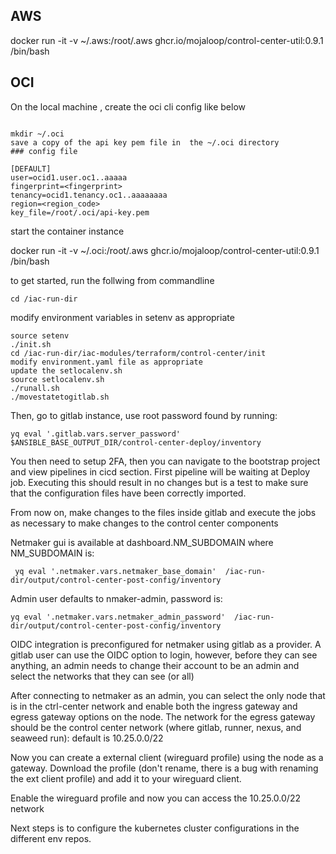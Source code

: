 ## AWS
docker run -it -v ~/.aws:/root/.aws ghcr.io/mojaloop/control-center-util:0.9.1 /bin/bash

## OCI

On the local machine , create the oci cli config like below

```

mkdir ~/.oci
save a copy of the api key pem file in  the ~/.oci directory
### config file

[DEFAULT]
user=ocid1.user.oc1..aaaaa
fingerprint=<fingerprint>
tenancy=ocid1.tenancy.oc1..aaaaaaaa
region=<region_code>
key_file=/root/.oci/api-key.pem

```

start the container instance

docker run -it -v ~/.oci:/root/.aws ghcr.io/mojaloop/control-center-util:0.9.1 /bin/bash

to get started, run the follwing from commandline
```
cd /iac-run-dir
```
modify environment variables in setenv as appropriate

```
source setenv
./init.sh
cd /iac-run-dir/iac-modules/terraform/control-center/init
modify environment.yaml file as appropriate
update the setlocalenv.sh 
source setlocalenv.sh
./runall.sh
./movestatetogitlab.sh
```

Then, go to gitlab instance, use root password found by running: 

```
yq eval '.gitlab.vars.server_password'  $ANSIBLE_BASE_OUTPUT_DIR/control-center-deploy/inventory
```

You then need to setup 2FA, then you can navigate to the bootstrap project and view pipelines in cicd section.
First pipeline will be waiting at Deploy job.  Executing this should result in no changes but is a test to make sure that the configuration files have been correctly imported.

From now on, make changes to the files inside gitlab and execute the jobs as necessary to make changes to the control center components

Netmaker gui is available at dashboard.NM_SUBDOMAIN where NM_SUBDOMAIN is:

```
 yq eval '.netmaker.vars.netmaker_base_domain'  /iac-run-dir/output/control-center-post-config/inventory
```

Admin user defaults to nmaker-admin, password is: 

```
yq eval '.netmaker.vars.netmaker_admin_password'  /iac-run-dir/output/control-center-post-config/inventory
```

OIDC integration is preconfigured for netmaker using gitlab as a provider.  A gitlab user can use the OIDC option to login, however, before they can see anything, an admin needs to change their account to be an admin and select the networks that they can see (or all)

After connecting to netmaker as an admin, you can select the only node that is in the ctrl-center network and enable both the ingress gateway and egress gateway options on the node.  The network for the egress gateway should be the control center network (where gitlab, runner, nexus, and seaweed run): default is 10.25.0.0/22

Now you can create a external client (wireguard profile) using the node as a gateway.  Download the profile (don't rename, there is a bug with renaming the ext client profile) and add it to your wireguard client.

Enable the wireguard profile and now you can access the 10.25.0.0/22 network

Next steps is to configure the kubernetes cluster configurations in the different env repos.